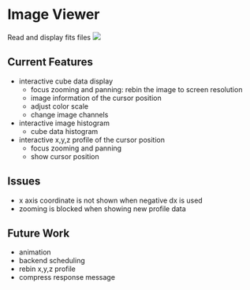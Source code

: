 # Image Viewer
Read and display fits files
![](https://i.imgur.com/xz9YjZ2.png)

## Current Features
* interactive cube data display
    * focus zooming and panning: rebin the image to screen resolution
    * image information of the cursor position
    * adjust color scale
    * change image channels
* interactive image histogram
    * cube data histogram
* interactive x,y,z profile of the cursor position
    * focus zooming and panning
    * show cursor position

## Issues
* x axis coordinate is not shown when negative dx is used
* zooming is blocked when showing new profile data

## Future Work
* animation
* backend scheduling
* rebin x,y,z profile
* compress response message